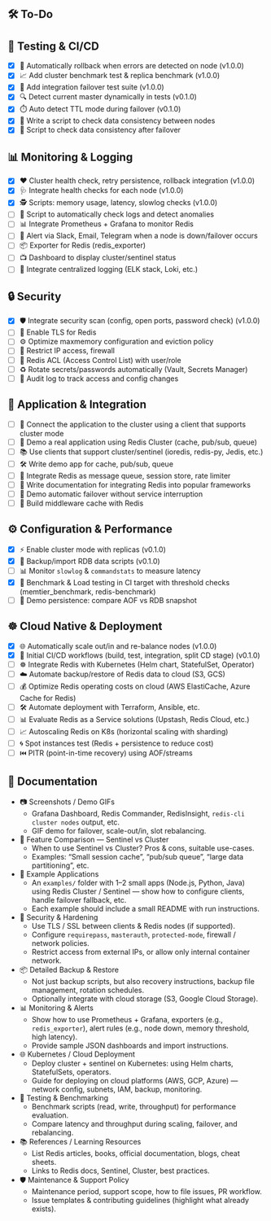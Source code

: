 ## 🛠️ To-Do

## 🧪 Testing & CI/CD

- [x] 🔄 Automatically rollback when errors are detected on node (v1.0.0)
- [x] 📈 Add cluster benchmark test & replica benchmark (v1.0.0)
- [x] 🧩 Add integration failover test suite (v1.0.0)
- [x] 🔍 Detect current master dynamically in tests (v0.1.0)
- [x] ⏱️ Auto detect TTL mode during failover (v0.1.0)
- [x] 🔐 Write a script to check data consistency between nodes
- [x] 📝 Script to check data consistency after failover

## 📊 Monitoring & Logging

- [x] ❤️ Cluster health check, retry persistence, rollback integration (v1.0.0)
- [x] 🩺 Integrate health checks for each node (v1.0.0)
- [x] 🕵️ Scripts: memory usage, latency, slowlog checks (v1.0.0)
- [ ] 📜 Script to automatically check logs and detect anomalies
- [ ] 📊 Integrate Prometheus + Grafana to monitor Redis
- [ ] 🔔 Alert via Slack, Email, Telegram when a node is down/failover occurs
- [ ] 📦 Exporter for Redis (redis_exporter)
- [ ] 📺 Dashboard to display cluster/sentinel status
- [ ] 📰 Integrate centralized logging (ELK stack, Loki, etc.)

## 🔒 Security

- [x] 🛡️ Integrate security scan (config, open ports, password check) (v1.0.0)
- [ ] 🔑 Enable TLS for Redis
- [ ] ⚙️ Optimize maxmemory configuration and eviction policy
- [ ] 🚧 Restrict IP access, firewall
- [ ] 👥 Redis ACL (Access Control List) with user/role
- [ ] ♻️ Rotate secrets/passwords automatically (Vault, Secrets Manager)
- [ ] 📝 Audit log to track access and config changes

## 🧩 Application & Integration

- [ ] 🔌 Connect the application to the cluster using a client that supports cluster mode
- [ ] 🧪 Demo a real application using Redis Cluster (cache, pub/sub, queue)
- [ ] 📚 Use clients that support cluster/sentinel (ioredis, redis-py, Jedis, etc.)
- [ ] 🛠️ Write demo app for cache, pub/sub, queue
- [ ] 📡 Integrate Redis as message queue, session store, rate limiter
- [ ] 📝 Write documentation for integrating Redis into popular frameworks
- [ ] 🔄 Demo automatic failover without service interruption
- [ ] 🚀 Build middleware cache with Redis

## ⚙️ Configuration & Performance

- [x] ⚡ Enable cluster mode with replicas (v0.1.0)
- [x] 💾 Backup/import RDB data scripts (v0.1.0)
- [ ] 📊 Monitor `slowlog` & `commandstats` to measure latency
- [x] 🧪 Benchmark & Load testing in CI target with threshold checks (memtier_benchmark, redis-benchmark)
- [ ] 🔧 Demo persistence: compare AOF vs RDB snapshot

## ☸️ Cloud Native & Deployment

- [x] 🌐 Automatically scale out/in and re-balance nodes (v1.0.0)
- [x] 🔨 Initial CI/CD workflows (build, test, integration, split CD stage) (v0.1.0)
- [ ] ☸️ Integrate Redis with Kubernetes (Helm chart, StatefulSet, Operator)
- [ ] ☁️ Automate backup/restore of Redis data to cloud (S3, GCS)
- [ ] 💰 Optimize Redis operating costs on cloud (AWS ElastiCache, Azure Cache for Redis)
- [ ] 🛠️ Automate deployment with Terraform, Ansible, etc.
- [ ] 📊 Evaluate Redis as a Service solutions (Upstash, Redis Cloud, etc.)
- [ ] 📈 Autoscaling Redis on K8s (horizontal scaling with sharding)
- [ ] 🌀 Spot instances test (Redis + persistence to reduce cost)
- [ ] ⏮️ PITR (point-in-time recovery) using AOF/streams

## 📝 Documentation

- 📷 Screenshots / Demo GIFs
  - Grafana Dashboard, Redis Commander, RedisInsight, `redis-cli cluster nodes` output, etc.
  - GIF demo for failover, scale-out/in, slot rebalancing.
- 🧩 Feature Comparison — Sentinel vs Cluster
  - When to use Sentinel vs Cluster? Pros & cons, suitable use-cases.
  - Examples: “Small session cache”, “pub/sub queue”, “large data partitioning”, etc.
- 📂 Example Applications
  - An `examples/` folder with 1–2 small apps (Node.js, Python, Java) using Redis Cluster / Sentinel — show how to configure clients, handle failover fallback, etc.
  - Each example should include a small README with run instructions.
- 🔐 Security & Hardening
  - Use TLS / SSL between clients & Redis nodes (if supported).
  - Configure `requirepass`, `masterauth`, `protected-mode`, firewall / network policies.
  - Restrict access from external IPs, or allow only internal container network.
- 📦 Detailed Backup & Restore
  - Not just backup scripts, but also recovery instructions, backup file management, rotation schedules.
  - Optionally integrate with cloud storage (S3, Google Cloud Storage).
- 📊 Monitoring & Alerts
  - Show how to use Prometheus + Grafana, exporters (e.g., `redis_exporter`), alert rules (e.g., node down, memory threshold, high latency).
  - Provide sample JSON dashboards and import instructions.
- 🌐 Kubernetes / Cloud Deployment
  - Deploy cluster + sentinel on Kubernetes: using Helm charts, StatefulSets, operators.
  - Guide for deploying on cloud platforms (AWS, GCP, Azure) — network config, subnets, IAM, backup, monitoring.
- 🧪 Testing & Benchmarking
  - Benchmark scripts (read, write, throughput) for performance evaluation.
  - Compare latency and throughput during scaling, failover, and rebalancing.
- 📚 References / Learning Resources
  - List Redis articles, books, official documentation, blogs, cheat sheets.
  - Links to Redis docs, Sentinel, Cluster, best practices.
- 🛡️ Maintenance & Support Policy
  - Maintenance period, support scope, how to file issues, PR workflow.
  - Issue templates & contributing guidelines (highlight what already exists).
